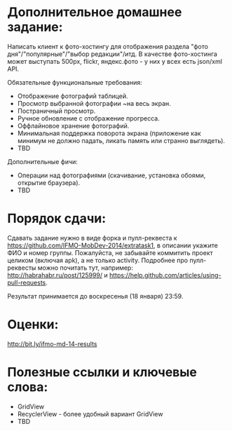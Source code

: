 Дополнительное домашнее задание:
=======
Написать клиент к фото-хостингу для отображения раздела "фото дня"/"популярные"/"выбор редакции"/итд. В качестве фото-хостинга может выступать 500px, flickr, яндекс.фото - у них у всех есть json/xml API.

Обязательные функциональные требования:
- Отображение фотографий таблицей.
- Просмотр выбранной фотографии ~на весь экран.
- Постраничный просмотр.
- Ручное обновление с отображение прогресса.
- Оффлайновое хранение фотографий.
- Минимальная поддержка поворота экрана (приложение как минимум не должно падать, ликать память или странно выглядеть).
- TBD

Дополнительные фичи:
- Операции над фотографиями (скачивание, установка обоями, открытие браузера).
- TBD


Порядок сдачи:
=======
Сдавать задание нужно в виде форка и пулл-реквеста к https://github.com/IFMO-MobDev-2014/extratask1, в описании укажите ФИО и номер группы.
Пожалуйста, не забывайте коммитить проект целиком (включая apk), а не только activity.
Подробнее про пулл-реквесты можно почитать тут, например: http://habrahabr.ru/post/125999/ и https://help.github.com/articles/using-pull-requests.

Результат принимается до воскресенья (18 января) 23:59.

Оценки:
=======
http://bit.ly/ifmo-md-14-results


Полезные ссылки и ключевые слова:
=======
- GridView
- RecyclerView - более удобный вариант GridView
- TBD

